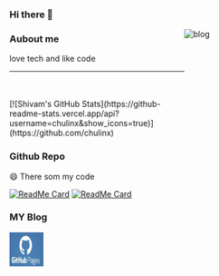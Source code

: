 ### Hi there 👋

<img align='right' src="https://chulinx.github.io/img/timg.png" alt=blog width="195" height="195"/>

### Aubout me 

love tech and like code

<hr>

<br/>

<br/>
[![Shivam's GitHub Stats](https://github-readme-stats.vercel.app/api?username=chulinx&show_icons=true)](https://github.com/chulinx)


### Github Repo
😄 There som my code

[![ReadMe Card](https://github-readme-stats.vercel.app/api/pin/?username=chulinx&repo=ok8s&show_owner=true)](https://github.com/anandmainali/PackageTemplate)
[![ReadMe Card](https://github-readme-stats.vercel.app/api/pin/?username=chulinx&repo=vttable&show_owner=true)](https://github.com/anandmainali/PackageTemplate)

### MY Blog
<a href="https://chulinx.github.io/"><img style="margin: auto;" src="https://raw.githubusercontent.com/chulinx/imgs/master/20201116223130.png" alt=blog width="60" height="60"/></a>
